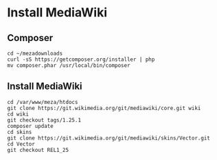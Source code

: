 # Install MediaWiki


## Composer

```
cd ~/mezadownloads
curl -sS https://getcomposer.org/installer | php
mv composer.phar /usr/local/bin/composer
```

## Install MediaWiki

```
cd /var/www/meza/htdocs
git clone https://git.wikimedia.org/git/mediawiki/core.git wiki
cd wiki
git checkout tags/1.25.1
composer update
cd skins
git clone https://git.wikimedia.org/git/mediawiki/skins/Vector.git
cd Vector
git checkout REL1_25
```

